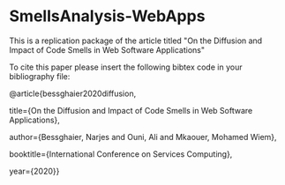 # SmellsAnalysis-WebApps

This is a replication package of the article titled "On the Diffusion and Impact of Code Smells in Web Software Applications"

To cite this paper please insert the following bibtex code in your bibliography file:

@article{bessghaier2020diffusion, 

title={On the Diffusion and Impact of Code Smells in Web Software Applications}, 

author={Bessghaier, Narjes and Ouni, Ali and Mkaouer, Mohamed Wiem},

booktitle={International Conference on Services Computing}, 

year={2020}}
